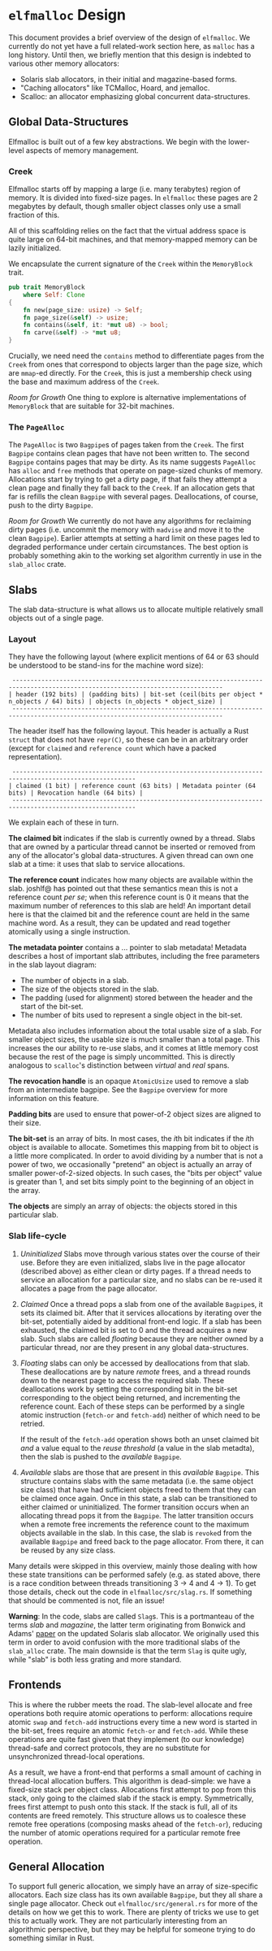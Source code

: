 # `elfmalloc` Design

This document provides a brief overview of the design of `elfmalloc`. We
currently do not yet have a full related-work section here, as `malloc` has a long
history. Until then, we briefly mention that this design is indebted to various
other memory allocators:

* Solaris slab allocators, in their initial and magazine-based forms.
* "Caching allocators" like TCMalloc, Hoard, and jemalloc.
* Scalloc: an allocator emphasizing global concurrent data-structures.

## Global Data-Structures

Elfmalloc is built out of a few key abstractions. We begin with the
lower-level aspects of memory management.

### Creek 
Elfmalloc starts off by mapping a large (i.e. many terabytes) region of memory.
It is divided into fixed-size pages. In `elfmalloc` these pages are 2 megabytes
by default, though smaller object classes only use a small fraction of this.

All of this scaffolding relies on the fact that the virtual address space is
quite large on 64-bit machines, and that memory-mapped memory can be lazily
initialized.

We encapsulate the current signature of the `Creek` within the `MemoryBlock`
trait.

```rust
pub trait MemoryBlock
    where Self: Clone
{
    fn new(page_size: usize) -> Self;
    fn page_size(&self) -> usize;
    fn contains(&self, it: *mut u8) -> bool;
    fn carve(&self) -> *mut u8;
}
```

Crucially, we need need the `contains` method to differentiate pages from the
`Creek` from ones that correspond to objects larger than the page size, which
are `mmap`-ed directly. For the `Creek`, this is just a membership check using
the base and maximum address of the `Creek`.

*Room for Growth* One thing to explore is alternative implementations of
`MemoryBlock` that are suitable for 32-bit machines. 

### The `PageAlloc`

The `PageAlloc` is two `Bagpipe`s of pages taken from the `Creek`. The first
`Bagpipe` contains clean pages that have not been written to. The second
`Bagpipe` contains pages that may be dirty. As its name suggests `PageAlloc` has
`alloc` and `free` methods that operate on page-sized chunks of memory.
Allocations start by trying to get a dirty page, if that fails they attempt a
clean page and finally they fall back to the `Creek`. If an allocation gets that
far is refills the clean `Bagpipe` with several pages. Deallocations, of course,
push to the dirty `Bagpipe`.

*Room for Growth* We currently do not have any algorithms for reclaiming dirty
pages (i.e.  uncommit the memory with `madvise` and move it to the clean
`Bagpipe`). Earlier attempts at setting a hard limit on these pages led to
degraded performance under certain circumstances. The best option is probably
something akin to the working set algorithm currently in use in the `slab_alloc`
crate.

## Slabs

The slab data-structure is what allows us to allocate multiple relatively small
objects out of a single page.

### Layout

They have the following layout (where explicit mentions of 64 or 63 should be
understood to be stand-ins for the machine word size):

```
 --------------------------------------------------------------------------------------------------------------------------------
| header (192 bits) | (padding bits) | bit-set (ceil(bits per object * n_objects / 64) bits) | objects (n_objects * object_size) |
 --------------------------------------------------------------------------------------------------------------------------------
```

The header itself has the following layout. This header is actually a Rust
`struct` that does not have `repr(C)`, so these can be in an arbitrary order
(except for `claimed` and `reference count` which have a packed representation).

```
 --------------------------------------------------------------------------------------------------------
| claimed (1 bit) | reference count (63 bits) | Metadata pointer (64 bits) | Revocation handle (64 bits) |
 --------------------------------------------------------------------------------------------------------
```

We explain each of these in turn.

**The claimed bit** indicates if the slab is currently owned by a thread. Slabs
that are owned by a particular thread cannot be inserted or removed from any of
the allocator's global data-structures. A given thread can own one slab at a
time: it uses that slab to service allocations.

**The reference count** indicates how many objects are available within the
slab. joshlf@ has pointed out that these semantics mean this is not a reference
count *per se*; when this reference count is 0 it means that the maximum number
of references to this slab are held! An important detail here is that the
claimed bit and the reference count are held in the same machine word. As a
result, they can be updated and read together atomically using a single
instruction.

**The metadata pointer** contains a ... pointer to slab metadata! Metadata
describes a host of important slab attributes, including the free parameters in
the slab layout diagram:

  * The number of objects in a slab.
  * The size of the objects stored in the slab.
  * The padding (used for alignment) stored between the header and the start of
    the bit-set.
  * The number of bits used to represent a single object in the bit-set.

Metadata also includes information about the total usable size of a slab. For
smaller object sizes, the usable size is much smaller than a total page. This
increases the our ability to re-use slabs, and it comes at little memory cost
because the rest of the page is simply uncommitted. This is directly analogous
to `scalloc`'s distinction between *virtual* and *real* spans.

**The revocation handle** is an opaque `AtomicUsize` used to remove a slab from
an intermediate bagpipe. See the `Bagpipe` overview for more information on this
feature.

**Padding bits** are used to ensure that power-of-2 object sizes are aligned to
their size.

**The bit-set** is an array of bits. In most cases, the *i*th bit indicates if
the *i*th object is available to allocate. Sometimes this mapping from bit to
object is a little more complicated. In order to avoid dividing by a number that
is not a power of two, we occasionally "pretend" an object is actually an array
of smaller power-of-2-sized objects. In such cases, the "bits per object" value
is greater than 1, and set bits simply point to the beginning of an object in
the array.

**The objects** are simply an array of objects: the objects stored in this
particular slab.

### Slab life-cycle

1. *Uninitialized* Slabs move through various states over the course of
   their use. Before they are even initialized, slabs live in the page allocator
   (described above) as either clean or dirty pages. If a thread needs to
   service an allocation for a particular size, and no slabs can be re-used it
   allocates a page from the page allocator.

2. *Claimed* Once a thread pops a slab from one of the available `Bagpipe`s, it
   sets its claimed bit. After that it services allocations by iterating over
   the bit-set, potentially aided by additional front-end logic. If a slab has
   been exhausted, the claimed bit is set to 0 and the thread acquires a new
   slab. Such slabs are called *floating* because they are neither owned by a
   particular thread, nor are they present in any global data-structures.

3. *Floating* slabs can only be accessed by deallocations from that slab. These
   deallocations are by nature *remote* frees, and a thread rounds down to the
   nearest page to access the required slab. These deallocations work by setting
   the corresponding bit in the bit-set corresponding to the object being
   returned, and incrementing the reference count. Each of these steps can be
   performed by a single atomic instruction (`fetch-or` and `fetch-add`) neither
   of which need to be retried.

   If the result of the `fetch-add` operation shows both an unset claimed bit
   *and* a value equal to the *reuse threshold* (a value in the slab metadta),
   then the slab is pushed to the *available* `Bagpipe`.

4. *Available* slabs are those that are present in this *available* `Bagpipe`.
   This structure contains slabs with the same metadata (i.e.  the same object
   size class) that have had sufficient objects freed to them that they can be
   claimed once again. Once in this state, a slab can be transitioned to either
   claimed or uninitialized. The former transition occurs when an allocating
   thread pops it from the `Bagpipe`. The latter transition occurs when a remote
   free increments the reference count to the maximum objects available in the
   slab. In this case, the slab is `revoke`d from the available `Bagpipe` and
   freed back to the page allocator. From there, it can be reused by any size
   class.

Many details were skipped in this overview, mainly those dealing with how these
state transitions can be performed safely (e.g. as stated above, there is a race
condition between threads transitioning 3 -> 4 and 4 -> 1). To get those
details, check out the code in `elfmalloc/src/slag.rs`. If something that should
be commented is not, file an issue!

**Warning**: In the code, slabs are called `Slag`s. This is a portmanteau of
the terms *slab* and *magazine*, the latter term originating from Bonwick and
Adams'
[paper](http://citeseerx.ist.psu.edu/viewdoc/download?doi=10.1.1.97.708&rep=rep1&type=pdf)
on the updated Solaris slab allocator. We originally used this term in order to avoid
confusion with the more traditional slabs of the `slab_alloc` crate. The main
downside is that the term `Slag` is quite ugly, while "slab" is both less
grating and more standard.

## Frontends

This is where the rubber meets the road. The slab-level allocate and free
operations both require atomic operations to perform: allocations require atomic
`swap` and `fetch-add` instructions every time a new word is started in the
bit-set, frees require an atomic `fetch-or` and `fetch-add`. While these
operations are quite fast given that they implement (to our knowledge)
thread-safe and correct protocols, they are no substitute for unsynchronized
thread-local operations.

As a result, we have a front-end that performs a small amount of caching in
thread-local allocation buffers. This algorithm is dead-simple: we have a
fixed-size stack per object class. Allocations first attempt to pop from this
stack, only going to the claimed slab if the stack is empty. Symmetrically,
frees first attempt to push onto this stack. If the stack is full, all of its
contents are freed remotely. This structure allows us to coalesce these remote
free operations (composing masks ahead of the `fetch-or`), reducing the number
of atomic operations required for a particular remote free operation.

## General Allocation

To support full generic allocation, we simply have an array of size-specific
allocators. Each size class has its own available `Bagpipe`, but they all share
a single page allocator. Check out `elfmalloc/src/general.rs` for more of the
details on how we get this to work. There are plenty of tricks we use to get
this to actually work. They are not particularly interesting from an algorithmic
perspective, but they may be helpful for someone trying to do something similar
in Rust.

